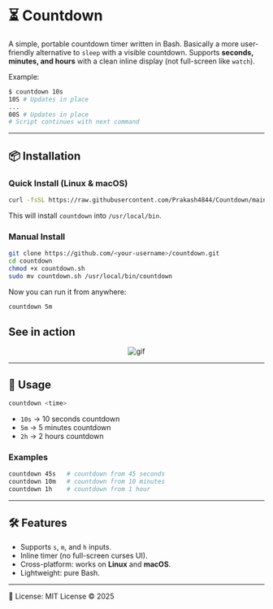 # ⏳ Countdown

A simple, portable countdown timer written in Bash. Basically a more user-friendly alternative to `sleep` with a visible countdown.
Supports **seconds, minutes, and hours** with a clean inline display (not full-screen like `watch`).

Example:

```bash
$ countdown 10s
10S # Updates in place
...
00S # Updates in place
# Script continues with next command
````

---

## 📦 Installation

### Quick Install (Linux & macOS)

```bash
curl -fsSL https://raw.githubusercontent.com/Prakash4844/Countdown/main/install.sh | bash
```

This will install `countdown` into `/usr/local/bin`.

### Manual Install

```bash
git clone https://github.com/<your-username>/countdown.git
cd countdown
chmod +x countdown.sh
sudo mv countdown.sh /usr/local/bin/countdown
```

Now you can run it from anywhere:

```bash
countdown 5m
```

## See in action

<p align="center">
 <img width="" height="" alt="gif" src="https://github.com/user-attachments/assets/92cdf395-2483-47ee-8749-f82f6aa6faf8" />
</p>

---

## 🚀 Usage

```bash
countdown <time>
```

* `10s` → 10 seconds countdown
* `5m`  → 5 minutes countdown
* `2h`  → 2 hours countdown

### Examples

```bash
countdown 45s   # countdown from 45 seconds
countdown 10m   # countdown from 10 minutes
countdown 1h    # countdown from 1 hour
```

---

## 🛠 Features

* Supports `s`, `m`, and `h` inputs.
* Inline timer (no full-screen curses UI).
* Cross-platform: works on **Linux** and **macOS**.
* Lightweight: pure Bash.

---

📜 License: MIT License © 2025

